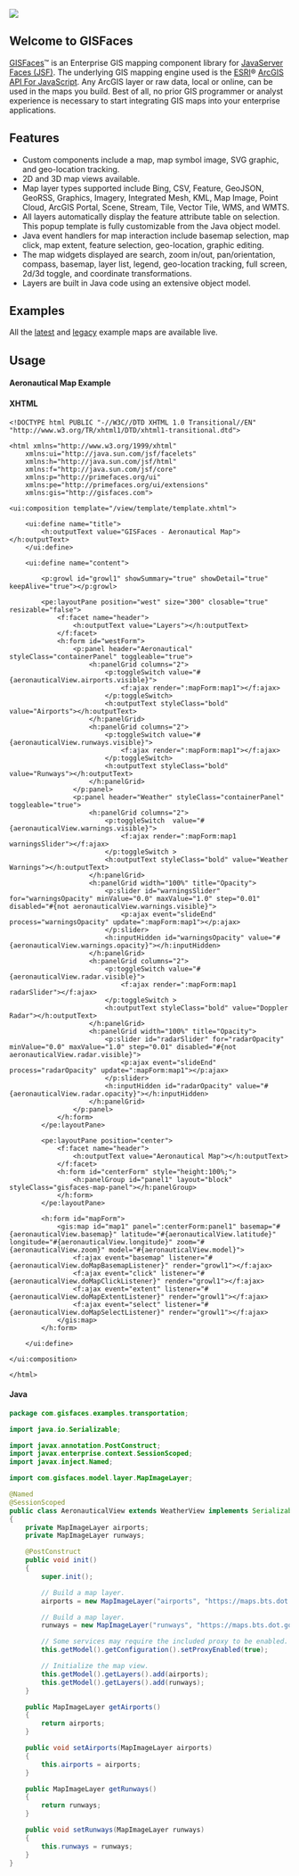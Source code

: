 ![](https://www.gisfaces.com/wp-content/uploads/gis-faces-logo.png)

## Welcome to GISFaces
[GISFaces](https://www.gisfaces.com)™ is an Enterprise GIS mapping component library for [JavaServer Faces (JSF)](http://www.javaserverfaces.org). The underlying GIS mapping engine used is the [ESRI](https://www.esri.com)® [ArcGIS API For JavaScript](https://developers.arcgis.com/javascript/). Any ArcGIS layer or raw data, local or online, can be used in the maps you build. Best of all, no prior GIS programmer or analyst experience is necessary to start integrating GIS maps into your enterprise applications.

## Features
- Custom components include a map, map symbol image, SVG graphic, and geo-location tracking.
- 2D and 3D map views available.
- Map layer types supported include Bing, CSV, Feature, GeoJSON, GeoRSS, Graphics, Imagery, Integrated Mesh, KML, Map Image, Point Cloud, ArcGIS Portal, Scene, Stream, Tile, Vector Tile, WMS, and WMTS.
- All layers automatically display the feature attribute table on selection. This popup template is fully customizable from the Java object model.
- Java event handlers for map interaction include basemap selection, map click, map extent, feature selection, geo-location, graphic editing.
- The map widgets displayed are search, zoom in/out, pan/orientation, compass, basemap, layer list, legend, geo-location tracking, full screen, 2d/3d toggle, and coordinate transformations.
- Layers are built in Java code using an extensive object model.

## Examples
All the [latest](http://geergis.com:8080/gisfaces-examples-snapshot/) and [legacy](http://www.geergis.com:8080/gisfaces-examples/) example maps are available live.

## Usage
#### Aeronautical Map Example

#### XHTML
~~~xhtml
<!DOCTYPE html PUBLIC "-//W3C//DTD XHTML 1.0 Transitional//EN" "http://www.w3.org/TR/xhtml1/DTD/xhtml1-transitional.dtd">

<html xmlns="http://www.w3.org/1999/xhtml"
	xmlns:ui="http://java.sun.com/jsf/facelets"
	xmlns:h="http://java.sun.com/jsf/html"
	xmlns:f="http://java.sun.com/jsf/core"
	xmlns:p="http://primefaces.org/ui"
	xmlns:pe="http://primefaces.org/ui/extensions"
	xmlns:gis="http://gisfaces.com">

<ui:composition template="/view/template/template.xhtml">

	<ui:define name="title">
		<h:outputText value="GISFaces - Aeronautical Map"></h:outputText>
	</ui:define>

	<ui:define name="content">

		<p:growl id="growl1" showSummary="true" showDetail="true" keepAlive="true"></p:growl>

		<pe:layoutPane position="west" size="300" closable="true" resizable="false">
			<f:facet name="header">
				<h:outputText value="Layers"></h:outputText>
			</f:facet>
			<h:form id="westForm">
				<p:panel header="Aeronautical" styleClass="containerPanel" toggleable="true">
					<h:panelGrid columns="2">
						<p:toggleSwitch value="#{aeronauticalView.airports.visible}">
							<f:ajax render=":mapForm:map1"></f:ajax>
						</p:toggleSwitch>
						<h:outputText styleClass="bold" value="Airports"></h:outputText>
					</h:panelGrid>
					<h:panelGrid columns="2">
						<p:toggleSwitch value="#{aeronauticalView.runways.visible}">
							<f:ajax render=":mapForm:map1"></f:ajax>
						</p:toggleSwitch>
						<h:outputText styleClass="bold" value="Runways"></h:outputText>
					</h:panelGrid>
				</p:panel>
				<p:panel header="Weather" styleClass="containerPanel" toggleable="true">
					<h:panelGrid columns="2">
						<p:toggleSwitch  value="#{aeronauticalView.warnings.visible}">
							<f:ajax render=":mapForm:map1 warningsSlider"></f:ajax>
						</p:toggleSwitch >
						<h:outputText styleClass="bold" value="Weather Warnings"></h:outputText>
					</h:panelGrid>
					<h:panelGrid width="100%" title="Opacity">
						<p:slider id="warningsSlider" for="warningsOpacity" minValue="0.0" maxValue="1.0" step="0.01" disabled="#{not aeronauticalView.warnings.visible}">
							<p:ajax event="slideEnd" process="warningsOpacity" update=":mapForm:map1"></p:ajax>
						</p:slider>
						<h:inputHidden id="warningsOpacity" value="#{aeronauticalView.warnings.opacity}"></h:inputHidden>
					</h:panelGrid>
					<h:panelGrid columns="2">
						<p:toggleSwitch value="#{aeronauticalView.radar.visible}">
							<f:ajax render=":mapForm:map1 radarSlider"></f:ajax>
						</p:toggleSwitch >
						<h:outputText styleClass="bold" value="Doppler Radar"></h:outputText>
					</h:panelGrid>
					<h:panelGrid width="100%" title="Opacity">
						<p:slider id="radarSlider" for="radarOpacity" minValue="0.0" maxValue="1.0" step="0.01" disabled="#{not aeronauticalView.radar.visible}">
							<p:ajax event="slideEnd" process="radarOpacity" update=":mapForm:map1"></p:ajax>
						</p:slider>
						<h:inputHidden id="radarOpacity" value="#{aeronauticalView.radar.opacity}"></h:inputHidden>
					</h:panelGrid>
				</p:panel>
			</h:form>
		</pe:layoutPane>

		<pe:layoutPane position="center">
			<f:facet name="header">
				<h:outputText value="Aeronautical Map"></h:outputText>
			</f:facet>
			<h:form id="centerForm" style="height:100%;">
				<h:panelGroup id="panel1" layout="block" styleClass="gisfaces-map-panel"></h:panelGroup>
			</h:form>
		</pe:layoutPane>

		<h:form id="mapForm">
			<gis:map id="map1" panel=":centerForm:panel1" basemap="#{aeronauticalView.basemap}" latitude="#{aeronauticalView.latitude}" longitude="#{aeronauticalView.longitude}" zoom="#{aeronauticalView.zoom}" model="#{aeronauticalView.model}">
				<f:ajax event="basemap" listener="#{aeronauticalView.doMapBasemapListener}" render="growl1"></f:ajax>
				<f:ajax event="click" listener="#{aeronauticalView.doMapClickListener}" render="growl1"></f:ajax>
				<f:ajax event="extent" listener="#{aeronauticalView.doMapExtentListener}" render="growl1"></f:ajax>
				<f:ajax event="select" listener="#{aeronauticalView.doMapSelectListener}" render="growl1"></f:ajax>
			</gis:map>
		</h:form>

	</ui:define>

</ui:composition>

</html>
~~~

#### Java
~~~java
package com.gisfaces.examples.transportation;

import java.io.Serializable;

import javax.annotation.PostConstruct;
import javax.enterprise.context.SessionScoped;
import javax.inject.Named;

import com.gisfaces.model.layer.MapImageLayer;

@Named
@SessionScoped
public class AeronauticalView extends WeatherView implements Serializable
{
	private MapImageLayer airports;
	private MapImageLayer runways;

	@PostConstruct
	public void init()
	{
		super.init();

		// Build a map layer.
		airports = new MapImageLayer("airports", "https://maps.bts.dot.gov/services/rest/services/NTAD/Airports/MapServer");

		// Build a map layer.
		runways = new MapImageLayer("runways", "https://maps.bts.dot.gov/services/rest/services/NTAD/Runways/MapServer");

		// Some services may require the included proxy to be enabled.
		this.getModel().getConfiguration().setProxyEnabled(true);

		// Initialize the map view.
		this.getModel().getLayers().add(airports);
		this.getModel().getLayers().add(runways);
	}

	public MapImageLayer getAirports()
	{
		return airports;
	}

	public void setAirports(MapImageLayer airports)
	{
		this.airports = airports;
	}

	public MapImageLayer getRunways()
	{
		return runways;
	}

	public void setRunways(MapImageLayer runways)
	{
		this.runways = runways;
	}
}
~~~
